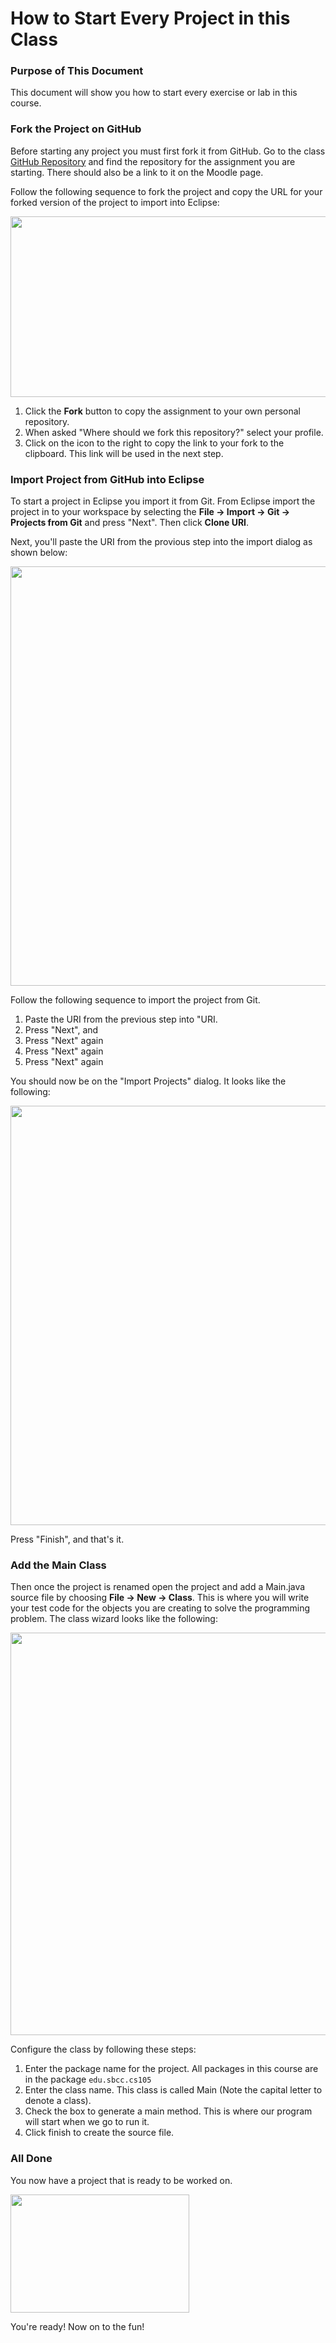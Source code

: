 # How to Start Every Project in this Class

### Purpose of This Document

This document will show you how to start every exercise or lab in this course.

### Fork the Project on GitHub

Before starting any project you must first fork it from GitHub. Go to the class [GitHub Repository](https://github.com/sbcc-cs140-spring2018) and find the repository for the assignment you are starting. There should also be a link to it on the Moodle page.

Follow the following sequence to fork the project and copy the URL for your forked version of the project to import into Eclipse:

 <img src="https://www.dropbox.com/s/uezrecne119tlja/fork_assignment.png?dl=1" width="1002" height="289" />
 
1. Click the **Fork** button to copy the assignment to your own personal repository.
2. When asked "Where should we fork this repository?" select your profile.
3. Click on the icon to the right to copy the link to your fork to the clipboard. This link will be used in the next step.

### Import Project from GitHub into Eclipse

To start a project in Eclipse you import it from Git. From Eclipse import the project in to your workspace by selecting the **File -> Import -> Git -> Projects from Git** and press "Next". Then click **Clone URI**. 

Next, you'll paste the URI from the provious step into the import dialog as shown below:

<img src="https://www.dropbox.com/s/ud5ttr4trgv8h6l/SourceGitRepository.png?dl=1" width="525" height="671" />

Follow the following sequence to import the project from Git.

1. Paste the URI from the previous step into "URI.
2. Press "Next", and 
3. Press "Next" again
4. Press "Next" again
5. Press "Next" again

You should now be on the "Import Projects" dialog. It looks like the following:

<img src="https://www.dropbox.com/s/6i8nkv7z2ca7mwj/ImportProjects.png?dl=1" width="525" height="671" />

Press "Finish", and that's it. 

### Add the Main Class

Then once the project is renamed open the project and add a Main.java source file by choosing **File -> New -> Class**. This is where you will write your test code for the objects you are creating to solve the programming problem. The class wizard looks like the following:

<img src="https://www.dropbox.com/s/doc1mz4zsftl9ng/NewJavaClass.png?dl=1" width="536" height="644" />

Configure the class by following these steps:

1. Enter the package name for the project. All packages in this course are in the package `edu.sbcc.cs105`
2. Enter the class name. This class is called Main (Note the capital letter to denote a class).
3. Check the box to generate a main method. This is where our program will start when we go to run it.
4. Click finish to create the source file.

### All Done

You now have a project that is ready to be worked on.

<img src="https://www.dropbox.com/s/tbzdmpjob7hjtj4/EX01-HelloWorld.png?dl=1" width="286" height="189" />

You're ready! Now on to the fun!
